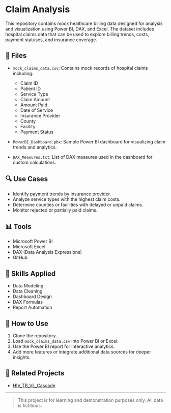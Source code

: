 
# Claim Analysis

This repository contains mock healthcare billing data designed for analysis and visualization using Power BI, DAX, and Excel. The dataset includes hospital claims data that can be used to explore billing trends, costs, payment statuses, and insurance coverage.

## 📁 Files

- `mock_claims_data.csv`: Contains mock records of hospital claims including:
  - Claim ID
  - Patient ID
  - Service Type
  - Claim Amount
  - Amount Paid
  - Date of Service
  - Insurance Provider
  - County
  - Facility
  - Payment Status

- `PowerBI_Dashboard.pbx`: Sample Power BI dashboard for visualizing claim trends and analytics.
- `DAX_Measures.txt`: List of DAX measures used in the dashboard for custom calculations.

## 🔍 Use Cases

- Identify payment trends by insurance provider.
- Analyze service types with the highest claim costs.
- Determine counties or facilities with delayed or unpaid claims.
- Monitor rejected or partially paid claims.

## 📊 Tools

- Microsoft Power BI
- Microsoft Excel
- DAX (Data Analysis Expressions)
- GitHub

## 🧠 Skills Applied

- Data Modeling
- Data Cleaning
- Dashboard Design
- DAX Formulas
- Report Automation

## 🚀 How to Use

1. Clone the repository.
2. Load `mock_claims_data.csv` into Power BI or Excel.
3. Use the Power BI report for interactive analytics.
4. Add more features or integrate additional data sources for deeper insights.

## 🔗 Related Projects

- [HIV_TB_VL_Cascade](https://github.com/vkemunto/hiv_tb_vl_cascade)

---

> This project is for learning and demonstration purposes only. All data is fictitious.

